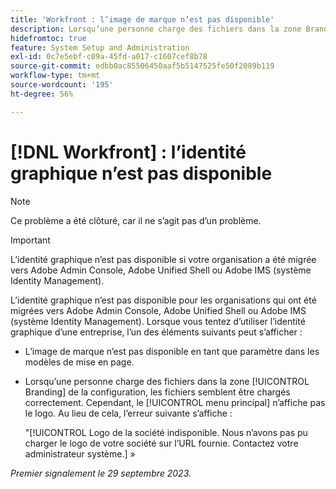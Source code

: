 ```yaml
---
title: 'Workfront : l’image de marque n’est pas disponible'
description: Lorsqu’une personne charge des fichiers dans la zone Branding de la configuration, les fichiers semblent être chargés correctement. Cependant, le menu principal n’affiche pas le logo. Au lieu de cela, un message d’erreur s’affiche.
hidefromtoc: true
feature: System Setup and Administration
exl-id: 0c7e5ebf-c09a-45fd-a017-c1607cef8b78
source-git-commit: edbb0ac85506450aaf5b5147525fe50f2089b119
workflow-type: tm+mt
source-wordcount: '195'
ht-degree: 56%

---
```


# [!DNL Workfront] : l’identité graphique n’est pas disponible

>[!NOTE]
>
>Ce problème a été clôturé, car il ne s’agit pas d’un problème.

>[!IMPORTANT]
>
>L’identité graphique n’est pas disponible si votre organisation a été migrée vers Adobe Admin Console, Adobe Unified Shell ou Adobe IMS (système Identity Management).

L’identité graphique n’est pas disponible pour les organisations qui ont été migrées vers Adobe Admin Console, Adobe Unified Shell ou Adobe IMS (système Identity Management). Lorsque vous tentez d’utiliser l’identité graphique d’une entreprise, l’un des éléments suivants peut s’afficher :

* L’image de marque n’est pas disponible en tant que paramètre dans les modèles de mise en page.
* Lorsqu’une personne charge des fichiers dans la zone [!UICONTROL Branding] de la configuration, les fichiers semblent être chargés correctement. Cependant, le [!UICONTROL menu principal] n’affiche pas le logo. Au lieu de cela, l’erreur suivante s’affiche :

  &quot;[!UICONTROL Logo de la société indisponible. Nous n’avons pas pu charger le logo de votre société sur l’URL fournie. Contactez votre administrateur système.] »

_Premier signalement le 29 septembre 2023._
